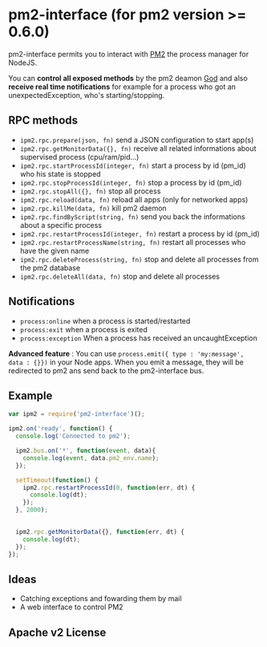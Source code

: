 # pm2-interface (for pm2 version >= 0.6.0)

pm2-interface permits you to interact with [PM2](https://github.com/Unitech/pm2) the process manager for NodeJS.

You can **control all exposed methods** by the pm2 deamon [God](https://github.com/Unitech/pm2/blob/master/lib/God.js) and also **receive real time notifications** for example for a process who got an unexpectedException, who's starting/stopping.

## RPC methods

- `ipm2.rpc.prepare(json, fn)` send a JSON configuration to start app(s)
- `ipm2.rpc.getMonitorData({}, fn)` receive all related informations about supervised process (cpu/ram/pid...)
- `ipm2.rpc.startProcessId(integer, fn)` start a process by id (pm_id) who his state is stopped
- `ipm2.rpc.stopProcessId(integer, fn)` stop a process by id (pm_id)
- `ipm2.rpc.stopAll({}, fn)` stop all process
- `ipm2.rpc.reload(data, fn)` reload all apps (only for networked apps)
- `ipm2.rpc.killMe(data, fn)` kill pm2 daemon
- `ipm2.rpc.findByScript(string, fn)` send you back the informations about a specific process
- `ipm2.rpc.restartProcessId(integer, fn)` restart a process by id (pm_id)
- `ipm2.rpc.restartProcessName(string, fn)` restart all processes who have the given name
- `ipm2.rpc.deleteProcess(string, fn)` stop and delete all processes from the pm2 database
- `ipm2.rpc.deleteAll(data, fn)` stop and delete all processes 

## Notifications

- `process:online` when a process is started/restarted
- `process:exit` when a process is exited
- `process:exception` When a process has received an uncaughtException

**Advanced feature** : You can use `process.emit({ type : 'my:message', data : {}})` in your Node apps. When you emit a message, they will be redirected to pm2 ans send back to the pm2-interface bus.

## Example

```javascript
var ipm2 = require('pm2-interface')();

ipm2.on('ready', function() {
  console.log('Connected to pm2');

  ipm2.bus.on('*', function(event, data){    
    console.log(event, data.pm2_env.name);
  });

  setTimeout(function() {
    ipm2.rpc.restartProcessId(0, function(err, dt) {
      console.log(dt);
    });
  }, 2000);

  
  ipm2.rpc.getMonitorData({}, function(err, dt) {
    console.log(dt);
  });
});
```

## Ideas

- Catching exceptions and fowarding them by mail
- A web interface to control PM2

## Apache v2 License
